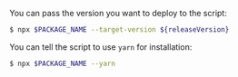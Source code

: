 You can pass the version you want to deploy to the script:

```bash
$ npx $PACKAGE_NAME --target-version ${releaseVersion}
```

You can tell the script to use `yarn` for installation:

```bash
$ npx $PACKAGE_NAME --yarn
```
